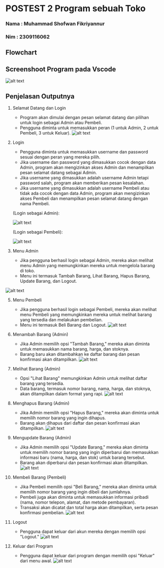 # POSTEST 2 Program sebuah Toko


### Nama : Muhammad Shofwan Fikriyannur
### Nim  : 2309116062


## Flowchart




## Screenshoot Program pada Vscode

![alt text](https://github.com/Shfwwanf/MShofwanF_Postest2/blob/main/Postest2/code.png?raw=true)



## Penjelasan Outputnya  
1. Selamat Datang dan Login
    - Program akan dimulai dengan pesan selamat datang dan pilihan untuk login sebagai Admin atau Pembeli.
    - Pengguna diminta untuk memasukkan peran (1 untuk Admin, 2 untuk Pembeli, 3 untuk Keluar).
![alt text](https://github.com/Shfwwanf/MShofwanF_Postest2/blob/main/Postest2/1%20hal%20utama.jpg?raw=true)


2. Login
    - Pengguna diminta untuk memasukkan username dan password sesuai dengan peran yang mereka pilih.
    - Jika username dan password yang dimasukkan cocok dengan data Admin, program akan mengizinkan akses Admin dan menampilkan pesan selamat datang sebagai Admin.
    - Jika username yang dimasukkan adalah username Admin tetapi password salah, program akan memberikan pesan kesalahan.
    - Jika username yang dimasukkan adalah username Pembeli atau tidak ada cocok dengan data Admin, program akan mengizinkan akses Pembeli dan menampilkan pesan selamat datang dengan nama Pembeli.

   (Login sebagai Admin):
   
   ![alt text](https://github.com/Shfwwanf/MShofwanF_Postest2/blob/main/Postest2/2%20login%20admin.jpg?raw=true)

   
   (Login sebagai Pembeli):
   
   ![alt text](https://github.com/Shfwwanf/MShofwanF_Postest2/blob/main/Postest2/2%20login%20pembeli.jpg?raw=true)


4. Menu Admin
    - Jika pengguna berhasil login sebagai Admin, mereka akan melihat menu Admin yang memungkinkan mereka untuk mengelola barang di toko.
    - Menu ini termasuk Tambah Barang, Lihat Barang, Hapus Barang, Update Barang, dan Logout.
      
![alt text](https://github.com/Shfwwanf/MShofwanF_Postest2/blob/main/Postest2/3%20menu%20admin.jpg?raw=true)


5. Menu Pembeli
    - Jika pengguna berhasil login sebagai Pembeli, mereka akan melihat menu Pembeli yang memungkinkan mereka untuk melihat barang yang tersedia dan melakukan pembelian.
    - Menu ini termasuk Beli Barang dan Logout.
![alt text](https://github.com/Shfwwanf/MShofwanF_Postest2/blob/main/Postest2/3%20menu%20pembeli.jpg?raw=true)


6. Menambah Barang (Admin)
    - Jika Admin memilih opsi "Tambah Barang," mereka akan diminta untuk memasukkan nama barang, harga, dan stoknya.
    - Barang baru akan ditambahkan ke daftar barang dan pesan konfirmasi akan ditampilkan.
![alt text](https://github.com/Shfwwanf/MShofwanF_Postest2/blob/main/Postest2/4%20tambah%20brg.jpg?raw=true)


7. Melihat Barang (Admin)
    - Opsi "Lihat Barang" memungkinkan Admin untuk melihat daftar barang yang tersedia.
    - Data barang, termasuk nomor barang, nama, harga, dan stoknya, akan ditampilkan dalam format yang rapi.
![alt text](https://github.com/Shfwwanf/MShofwanF_Postest2/blob/main/Postest2/5%20lihat%20brg.jpg?raw=true)


8. Menghapus Barang (Admin)
    - Jika Admin memilih opsi "Hapus Barang," mereka akan diminta untuk memilih nomor barang yang ingin dihapus.
    - Barang akan dihapus dari daftar dan pesan konfirmasi akan ditampilkan.
![alt text](https://github.com/Shfwwanf/MShofwanF_Postest2/blob/main/Postest2/6%20hapus%20brg.jpg?raw=true)

      
9. Mengupdate Barang (Admin)
    - Jika Admin memilih opsi "Update Barang," mereka akan diminta untuk memilih nomor barang yang ingin diperbarui dan memasukkan informasi baru (nama, harga, dan stok) untuk barang tersebut.
    - Barang akan diperbarui dan pesan konfirmasi akan ditampilkan.
![alt text](https://github.com/Shfwwanf/MShofwanF_Postest2/blob/main/Postest2/7%20update%20brg.jpg?raw=true)


10. Membeli Barang (Pembeli)
    - Jika Pembeli memilih opsi "Beli Barang," mereka akan diminta untuk memilih nomor barang yang ingin dibeli dan jumlahnya.
    - Pembeli juga akan diminta untuk memasukkan informasi pribadi (nama, nomor telepon, alamat, dan metode pembayaran).
    - Transaksi akan dicatat dan total harga akan ditampilkan, serta pesan konfirmasi pembelian.
![alt text](https://github.com/Shfwwanf/MShofwanF_Postest2/blob/main/Postest2/8%20beli%20brg.jpg?raw=true)


11. Logout
    - Pengguna dapat keluar dari akun mereka dengan memilih opsi "Logout."
![alt text](https://github.com/Shfwwanf/MShofwanF_Postest2/blob/main/Postest2/9%20logout.jpg?raw=true)


12. Keluar dari Program
    - Pengguna dapat keluar dari program dengan memilih opsi "Keluar" dari menu awal.
![alt text](https://github.com/Shfwwanf/MShofwanF_Postest2/blob/main/Postest2/10%20keluar%20program.jpg?raw=true)
